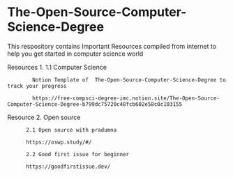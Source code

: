 # The-Open-Source-Computer-Science-Degree
This respository contains Important Resources compiled from internet to help you get started in computer science world

Resources 1. 1.1 Computer  Science 

            Notion Template of  The-Open-Source-Computer-Science-Degree to track your progress 

            https://free-compsci-degree-imc.notion.site/The-Open-Source-Computer-Science-Degree-b799dc75720c48fcb602e58c0c103155
            
            
Resource 2. Open source

          2.1 Open source with pradumna
          
          https://oswp.study/#/
          
          2.2 Good first issue for beginner
          
          https://goodfirstissue.dev/
